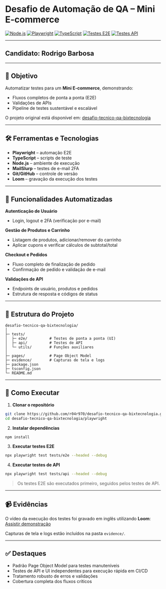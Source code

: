 # Desafio de Automação de QA – Mini E-commerce

[![Node.js](https://img.shields.io/badge/Node.js-18.x-green?logo=node.js)](https://nodejs.org/)
[![Playwright](https://img.shields.io/badge/Playwright-1.50.0-blue?logo=playwright)](https://playwright.dev/)
[![TypeScript](https://img.shields.io/badge/TypeScript-5.1-blue?logo=typescript)](https://www.typescriptlang.org/)
[![Testes E2E](https://img.shields.io/badge/Testes%20E2E-aprovados-brightgreen)](https://github.com/bixtecnologia/desafio-tecnico-qa)
[![Testes API](https://img.shields.io/badge/Testes%20API-aprovados-brightgreen)](https://github.com/bixtecnologia/desafio-tecnico-qa)

---

## Candidato: Rodrigo Barbosa

---

## 🎯 Objetivo

Automatizar testes para um **Mini E-commerce**, demonstrando:

* Fluxos completos de ponta a ponta (E2E)
* Validações de APIs
* Pipeline de testes sustentável e escalável

O projeto original está disponível em: [desafio-tecnico-qa-bixtecnologia](https://github.com/bixtecnologia/desafio-tecnico-qa)

---

## 🛠 Ferramentas e Tecnologias

* **Playwright** – automação E2E
* **TypeScript** – scripts de teste
* **Node.js** – ambiente de execução
* **MailSlurp** – testes de e-mail 2FA
* **Git/GitHub** – controle de versão
* **Loom** – gravação da execução dos testes

---

## 🔹 Funcionalidades Automatizadas

**Autenticação de Usuário**

* Login, logout e 2FA (verificação por e-mail)

**Gestão de Produtos e Carrinho**

* Listagem de produtos, adicionar/remover do carrinho
* Aplicar cupons e verificar cálculos de subtotal/total

**Checkout e Pedidos**

* Fluxo completo de finalização de pedido
* Confirmação de pedido e validação de e-mail

**Validações de API**

* Endpoints de usuário, produtos e pedidos
* Estrutura de resposta e códigos de status

---

## 📁 Estrutura do Projeto

```
desafio-tecnico-qa-bixtecnologia/
│
├─ tests/
│  ├─ e2e/          # Testes de ponta a ponta (UI)
│  ├─ api/          # Testes de API
│  └─ utils/        # Funções auxiliares
│
├─ pages/           # Page Object Model
├─ evidence/        # Capturas de tela e logs
├─ package.json
├─ tsconfig.json
└─ README.md
```

---

## 🚀 Como Executar

1. **Clonar o repositório**

```bash
git clone https://github.com/r04r970/desafio-tecnico-qa-bixtecnologia.git
cd desafio-tecnico-qa-bixtecnologia/playwright
```

2. **Instalar dependências**

```bash
npm install
```

3. **Executar testes E2E**

```bash
npx playwright test tests/e2e --headed --debug
```

4. **Executar testes de API**

```bash
npx playwright test tests/api --headed --debug
```

> Os testes E2E são executados primeiro, seguidos pelos testes de API.

---

## 📹 Evidências

O vídeo da execução dos testes foi gravado em inglês utilizando **Loom**:
[Assistir demonstração](https://drive.google.com/drive/folders/1TfiNOnvAEAX_Roy4OTFGb87I01QAGIOH)

Capturas de tela e logs estão incluídos na pasta `evidence/`.

---

## ✅ Destaques

* Padrão Page Object Model para testes manuteníveis
* Testes de API e UI independentes para execução rápida em CI/CD
* Tratamento robusto de erros e validações
* Cobertura completa dos fluxos críticos



